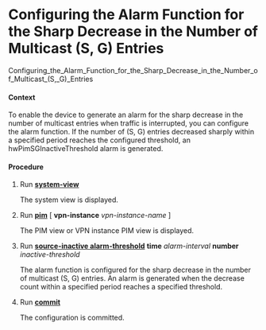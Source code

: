 Configuring the Alarm Function for the Sharp Decrease in the Number of Multicast (S, G) Entries
===============================================================================================

Configuring_the_Alarm_Function_for_the_Sharp_Decrease_in_the_Number_of_Multicast_(S,_G)_Entries

#### Context

To enable the device to generate an alarm for the sharp decrease in the number of multicast entries when traffic is interrupted, you can configure the alarm function. If the number of (S, G) entries decreased sharply within a specified period reaches the configured threshold, an hwPimSGInactiveThreshold alarm is generated.


#### Procedure

1. Run [**system-view**](cmdqueryname=system-view)
   
   
   
   The system view is displayed.
2. Run [**pim**](cmdqueryname=pim) [ **vpn-instance** *vpn-instance-name* ]
   
   
   
   The PIM view or VPN instance PIM view is displayed.
3. Run [**source-inactive alarm-threshold**](cmdqueryname=source-inactive+alarm-threshold) **time** *alarm-interval* **number** *inactive-threshold*
   
   
   
   The alarm function is configured for the sharp decrease in the number of multicast (S, G) entries. An alarm is generated when the decrease count within a specified period reaches a specified threshold.
4. Run [**commit**](cmdqueryname=commit)
   
   
   
   The configuration is committed.